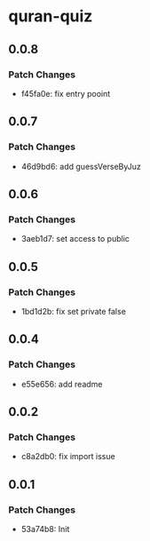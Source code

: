 # quran-quiz

## 0.0.8

### Patch Changes

- f45fa0e: fix entry pooint

## 0.0.7

### Patch Changes

- 46d9bd6: add guessVerseByJuz

## 0.0.6

### Patch Changes

- 3aeb1d7: set access to public

## 0.0.5

### Patch Changes

- 1bd1d2b: fix set private false

## 0.0.4

### Patch Changes

- e55e656: add readme

## 0.0.2

### Patch Changes

- c8a2db0: fix import issue

## 0.0.1

### Patch Changes

- 53a74b8: Init
